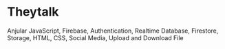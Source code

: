 # Theytalk
Anjular JavaScript, Firebase, Authentication, Realtime Database, Firestore, Storage, HTML, CSS, Social Media, Upload and Download File
